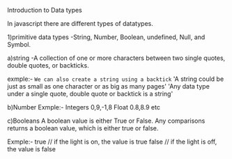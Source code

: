 Introduction to Data types


In javascript there are different types of datatypes.

1)primitive data types
-String, Number, Boolean, undefined, Null, and Symbol.

a)string
-A collection of one or more characters between two single quotes, double quotes, or backticks.

exmple:- `We can also create a string using a backtick`
        'A string could be just as small as one character or as big as many pages'
        'Any data type under a single quote, double quote or backtick is a string'  

b)Number
Exmple:- Integers 0,9,-1,8
         Float 0.8,8.9 etc

c)Booleans
A boolean value is either True or False. Any comparisons returns a boolean value, which is either true or false.

Exmple:-
          true // if the light is on, the value is true
          false // if the light is off, the value is false


